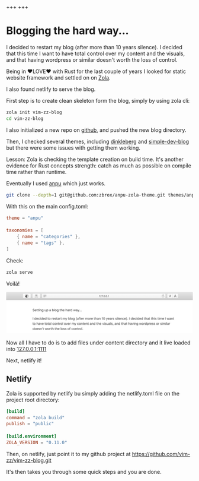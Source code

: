 +++
+++

# Blogging the hard way... 

I decided to restart my blog (after more than 10 years silence). I decided that this time I want to have total control over my content and the visuals, and that having wordpress or similar doesn't worth the loss of control.

Being in ❤️LOVE❤️ with Rust for the last couple of years I looked for static website framework and settled on on [Zola](https://getzola.org).

I also found netlify to serve the blog.

First step is to create clean skeleton form the blog, simply by using zola cli:

```sh
zola init vim-zz-blog
cd vim-zz-blog
```

I also initialized a new repo on [github](https://github.com/vim-zz/vim-zz-blog.git), and pushed the new blog directory.

Then, I checked several themes, including [dinkleberg](https://github.com/rust-br/dinkleberg) and [simple-dev-blog](https://github.com/bennetthardwick/simple-dev-blog-zola-starter) but there were some issues with getting them working. 

Lesson: Zola is checking the template creation on build time. It's another evidence for Rust concepts strength: catch as much as possible on compile time rather than runtime.

Eventually I used [anpu](https://github.com/zbrox/anpu-zola-theme) which just works.

```sh
git clone --depth=1 git@github.com:zbrox/anpu-zola-theme.git themes/anpu
```

With this on the main config.toml:

```toml
theme = "anpu"

taxonomies = [
    { name = "categories" },
    { name = "tags" },
]
```

Check:
```sh
zola serve
```

Voilà!

![New blog](new_blog.png)

Now all I have to do is to add files under content directory and it live loaded into [127.0.0.1:1111](http://127.0.0.1:1111)

Next, netlify it!

## Netlify

Zola is supported by netlify bu simply adding the netlify.toml file on the project root directory:

```toml
[build]
command = "zola build"
publish = "public"

[build.environment]
ZOLA_VERSION = "0.11.0"
```

Then, on netlify, just point it to my github project at https://github.com/vim-zz/vim-zz-blog.git

It's then takes you through some quick steps and you are done.

